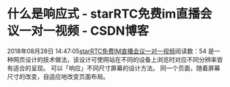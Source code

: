 # 什么是响应式 - starRTC免费im直播会议一对一视频 - CSDN博客
2018年08月28日 14:47:05[starRTC免费IM直播会议一对一视频](https://me.csdn.net/elesos)阅读数：54
是一种网页设计的技术做法，该设计可使网站在不同的设备上浏览时对应不同分辨率皆有适合的呈现。
可以「响应」不同尺寸屏幕的设计方法。
同一个页面，随着屏幕尺寸的改变，自适应地改变页面布局。

